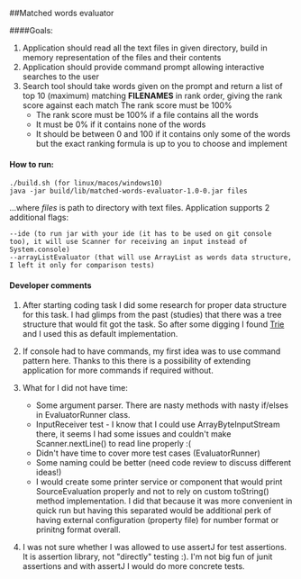 ##Matched words evaluator

####Goals:

1. Application should read all the text files in given directory, build in memory representation of the files and their contents
2. Application should provide command prompt allowing interactive searches to the user 
2. Search tool should take words given on the prompt and return a list of top 10 (maximum) matching **FILENAMES** in rank order, giving the rank score against each match
  The rank score must be 100%
   * The rank score must be 100% if a file contains all the words
   * It must be 0% if it contains none of the words
   * It should be between 0 and 100 if it contains only some of the words but the exact ranking formula
     is up to you to choose and implement

#### How to run:
    ./build.sh (for linux/macos/windows10)
    java -jar build/lib/matched-words-evaluator-1.0-0.jar files

...where *files* is path to directory with text files.
Application supports 2 additional flags:

    --ide (to run jar with your ide (it has to be used on git console too), it will use Scanner for receiving an input instead of System.console)
    --arrayListEvaluator (that will use ArrayList as words data structure, I left it only for comparison tests)
    
#### Developer comments
1. After starting coding task I did some research for proper data structure for this task. I had glimps from the past (studies) that there was a tree structure that would fit got the task.
So after some digging I found [Trie](https://www.baeldung.com/trie-java) and I used this as default implementation.

2. If console had to have commands, my first idea was to use command pattern here. Thanks to this there is a possibility of extending application for more commands if required without.

3. What for I did not have time:
   * Some argument parser. There are nasty methods with nasty if/elses in EvaluatorRunner class.
   * InputReceiver test - I know that I could use ArrayByteInputStream there, it seems I had some issues and couldn't make Scanner.nextLine() to read line properly :(
   * Didn't have time to cover more test cases (EvaluatorRunner)
   * Some naming could be better (need code review to discuss different ideas!)
   * I would create some printer service or component that would print SourceEvaluation properly and not to rely on custom toString() method implementation. I did that because it was more convenient in quick run but having this separated would be additional perk of having external configuration (property file) for number format or prinitng format overall. 

4. I was not sure whether I was allowed to use assertJ for test assertions. It is assertion library, not "directly" testing :). I'm not big fun of junit assertions and with assertJ I would do more concrete tests.

 
